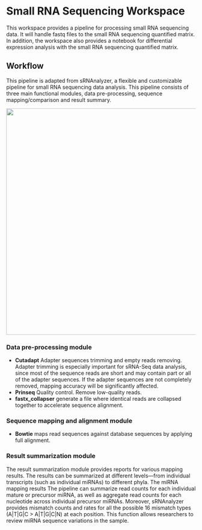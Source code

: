 # Small RNA Sequencing Workspace
This workspace provides a pipeline for processing small RNA sequencing data. It will handle fastq files to the small RNA sequencing quantified matrix. In addition, the workspace also provides a notebook for differential expression analysis with the small RNA sequencing quantified matrix.

## Workflow 
This pipeline is adapted from sRNAnalyzer, a flexible and customizable pipeline for small RNA sequencing data analysis. This pipeline consists of three main functional modules, data pre-processing, sequence mapping/comparison and result summary. 

<img style="width:600px" src="https://www.ncbi.nlm.nih.gov/pmc/articles/PMC5716150/bin/gkx999fig1.jpg" align="center" />

### Data pre-processing module
- **Cutadapt** Adapter sequences trimming and empty reads removing. Adapter trimming is especially important for sRNA-Seq data analysis, since most of the sequence reads are short and may contain part or all of the adapter sequences. If the adapter sequences are not completely removed, mapping accuracy will be significantly affected.
- **Prinseq** Quality control. Remove low-quality reads.
- **fastx_collapser** generate a file where identical reads are collapsed together to accelerate sequence alignment.

### Sequence mapping and alignment module
- **Bowtie** maps read sequences against database sequences by applying full alignment.

### Result summarization module
The result summarization module provides reports for various mapping results. The results can be summarized at different levels—from individual transcripts (such as individual miRNAs) to different phyla.
The miRNA mapping results The pipeline can summarize read counts for each individual mature or precursor miRNA, as well as aggregate read counts for each nucleotide across individual precursor miRNAs. Moreover, sRNAnalyzer provides mismatch counts and rates for all the possible 16 mismatch types (A|T|G|C > A|T|G|C|N) at each position. This function allows researchers to review miRNA sequence variations in the sample.
